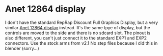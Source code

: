 # Anet 12864 display

I don't have the standard RepRap Discount Full Graphics Display, but a very similar [Anet 12864 display](https://www.aliexpress.com/item/Anet-A6-12864-LCD-Smart-Display-Screen-Controller-Module-with-Cable-for-RAMPS-1-4-Mega/32826054869.html) instead.
It's the same tpye of display, but the controls are moved to the side and there is no sdcard slot. The pinout is also different, you can't just connect it to the standard EXP1 and EXP2 connectors.
Use the stock arms from v2.1
No step files because I did this in blender (sorry...)
